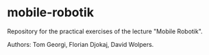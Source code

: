# mobile-robotik

Repository for the practical exercises of the lecture "Mobile Robotik".

Authors: Tom Georgi, Florian Djokaj, David Wolpers.
